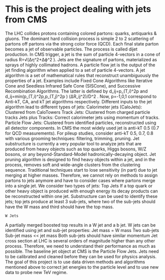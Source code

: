 # This is the project dealing with jets from CMS

The LHC collides protons containing colored partons: quarks, antiquarks & gluons. The dominant hard collision process is simple 2 to 2 scattering of partons off partons via the strong color force (QCD). Each final state parton becomes a jet of observable particles. The process is called dijet production. In CMS trigger, a jet is the sum of particle 4-vectors in a cone of radius R=√(Δη^2+Δϕ^2 ). Jets are the signature of partons, materialized as sprays of highly collimated hadrons. A particle flow jet is the output of the jet finding algorithm when applied to a set of particle 4-vectors. A jet algorithm is a set of mathematical rules that reconstruct unambiguously the properties of a jet. Examples include Fixed Cone Algorithms like Iterative Cone and Seedless Infrared Safe Cone (SISCone), and Successive Recombination Algorithms. The latter is defined by d_ij=p_(T,i)^2p  and d_ij=min⁡(p_(T,i)^2p,p_(T,j)^2p )  (ΔR_ij^2)/D^2 . Now, p=-1,0,1 correspond to Anti-kT, CA, and kT jet algorithms respectively. 
Different inputs to the jet algorithm lead to different types of jets:
	Calorimeter jets (CaloJets): Clustered from CaloTowers
	Track Jets: Clustered from charged particle tracks
	Jets plus Tracks: Correct calorimeter jets using momentum of tracks.
	Particle Flow Jets: Clustered from identified particles, reconstructed using all detector components.
In CMS the most widely used jet is anti-kT 0.5 (0.7 for QCD measurements). For pileup studies, consider anti-kT 0.5, 0.7, 0.8 with various grooming techniques: filtering, trimming, pruning.
Jet substructure is currently a very popular tool to analyze jets that are produced from heavy objects such as top quarks, Higgs bosons, W/Z bosons, or any beyond-Standard-Model hadronically-decaying object. Jet pruning algorithm is designed to find heavy objects within a jet, and in the process, removes soft and wide-angle clusters from the clustering sequence. Traditional techniques start to lose sensitivity (in part) due to jet merging at higher masses. Therefore, we cannot rely on methods to assign partons to jets anymore and have to consider cases where partons merge into a single jet. We consider two types of jets:
	Top Jets
If a top quark or other heavy object is produced with enough energy its decay products can be reconstructed within one jet. Substructure can be used to identify these jets; top jets produce at least 3 sub-jets, where two of the sub-jets should have the W mass and third should have the top mass.

	W Jets
A partially merged boosted top results in a W jet and a b jet. W jets can be identified using jet and sub-jet properties:
	Jet mass = W mass
	Two sub-jets
	Sub-jet mass << jet mass
	Both sub-jets should have similar momentum
Jet cross section at LHC is several orders of magnitude higher than any other process. Therefore, we need to understand their performance as much as possible. The baseline jet object at CMS is the Particle Flow Jets. Jets need to be calibrated and cleaned before they can be used for physics analysis. The goal of this project is to use data driven methods and algorithms mentioned above to correct jet energies to the particle level and to use new data to probe new TeV regime.
